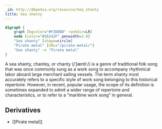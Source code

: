 ```yaml
---
_id: http://dbpedia.org/resource/Sea_shanty
title: Sea shanty
---
```


```dot
digraph {
	graph [bgcolor="#F3DDB8" rankdir=LR]
	node [color="#26242F" penwidth=3.0]
	"Sea shanty" [shape=circle]
	"Pirate metal" [URL="/pirate-metal/"]
	"Sea shanty" -> "Pirate metal"
}
```

A sea shanty, chantey, or chanty (/ˈʃæntiː/) is a genre of traditional folk song that was once commonly sung as a work song to accompany rhythmical labor aboard large merchant sailing vessels. The term shanty most accurately refers to a specific style of work song belonging to this historical repertoire. However, in recent, popular usage, the scope of its definition is sometimes expanded to admit a wider range of repertoire and characteristics, or to refer to a "maritime work song" in general.

## Derivatives

- [[Pirate metal]]
